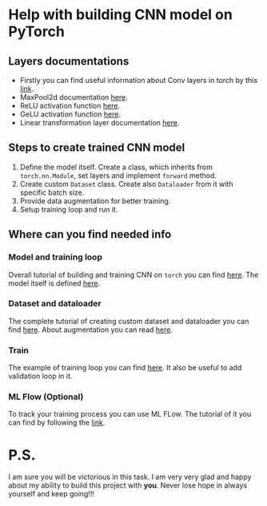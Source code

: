 # Help with building CNN model on PyTorch

## Layers documentations
- Firstly you can find useful information about Conv layers in torch by this [link](E:\Dyploma\Latina\LatinaProject\datasets). 
- MaxPool2d documentation [here](https://pytorch.org/docs/stable/generated/torch.nn.MaxPool2d.html).
- ReLU activation function [here](https://pytorch.org/docs/stable/generated/torch.nn.ReLU.html).
- GeLU activation function [here](https://pytorch.org/docs/stable/generated/torch.nn.GELU.html).
- Linear transformation layer documentation [here](https://pytorch.org/docs/stable/generated/torch.nn.Linear.html).

## Steps to create trained CNN model
1. Define the model itself. Create a class, which inherits from `torch.nn.Module`,  set layers and implement `forward` method.
2. Create custom `Dataset` class. Create also `Dataloader` from it with specific batch size.
3. Provide data augmentation for better training.
4. Setup training loop and run it.

## Where can you find needed info

### Model and training loop
Overall tutorial of building and training CNN on `torch` you can find [here](https://pytorch.org/tutorials/beginner/blitz/cifar10_tutorial.html). 
The model itself is defined [here](https://pytorch.org/tutorials/beginner/blitz/cifar10_tutorial.html).

### Dataset and dataloader
The complete tutorial of creating custom dataset and dataloader you can find [here](https://pytorch.org/tutorials/beginner/data_loading_tutorial.html).
About augmentation you can read [here](https://pytorch.org/vision/stable/transforms.html).

### Train
The example of training loop you can find [here](https://pytorch.org/tutorials/beginner/data_loading_tutorial.html). It also be useful to add validation loop in it.

### ML Flow (Optional)
To track your training process you can use ML FLow. The tutorial of it you can find by following the [link](https://mlflow.org/docs/latest/python_api/mlflow.pytorch.html).

# P.S.
I am sure you will be victorious in this task. I am very very glad and happy about my ability to build this project with <b>you</b>. Never lose hope in always yourself and keep going!!!
